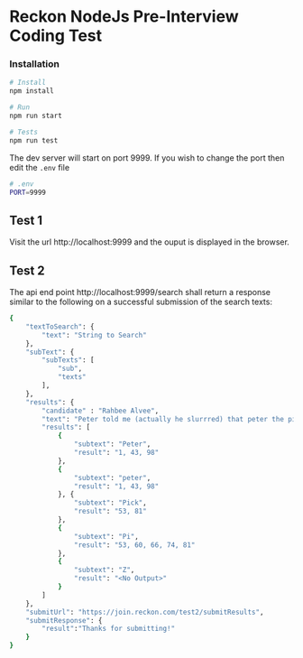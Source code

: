 
Reckon NodeJs Pre-Interview Coding Test 
=======================================

### Installation 

```bash
# Install
npm install

# Run
npm run start

# Tests
npm run test

```

The dev server will start on port 9999. If you wish to change the port then edit the `.env` file 

```bash
# .env
PORT=9999

```

Test 1
-----------
Visit the url http://localhost:9999 and the ouput is displayed in the browser. 

Test 2
-----------
The api end point http://localhost:9999/search shall return a response similar to the following on a successful submission of the search texts:

```bash
{
    "textToSearch": {
        "text": "String to Search"
    },
    "subText": {
        "subTexts": [
            "sub",
            "texts"
        ],
    },
    "results": {
        "candidate" : "Rahbee Alvee",
        "text": "Peter told me (actually he slurrred) that peter the pickle piper piped a pitted pickle before he petered out. Phew!",
        "results": [
            {
                "subtext": "Peter",
                "result": "1, 43, 98"
            },
            {
                "subtext": "peter",
                "result": "1, 43, 98"
            }, {
                "subtext": "Pick",
                "result": "53, 81"
            },
            {
                "subtext": "Pi",
                "result": "53, 60, 66, 74, 81"
            },
            {
                "subtext": "Z",
                "result": "<No Output>"
            }
        ] 
    },
    "submitUrl": "https://join.reckon.com/test2/submitResults",
    "submitResponse": {
        "result":"Thanks for submitting!"
    }
}

```